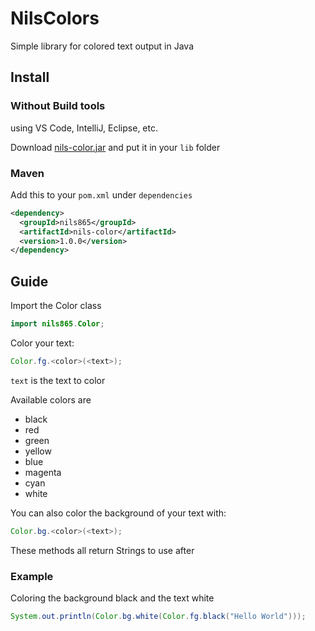 # NilsColors

Simple library for colored text output in Java

## Install

### Without Build tools

using VS Code, IntelliJ, Eclipse, etc.

Download [nils-color.jar](https://github.com/nils865/NilsColors/releases/tag/v1.0.0) and put it in your `lib` folder

### Maven

Add this to your `pom.xml` under `dependencies`

```xml
<dependency>
  <groupId>nils865</groupId>
  <artifactId>nils-color</artifactId>
  <version>1.0.0</version>
</dependency> 
```

## Guide

Import the Color class

```java
import nils865.Color;
```

Color your text:

```java
Color.fg.<color>(<text>);
```

`text` is the text to color

Available colors are

- black
- red
- green
- yellow
- blue
- magenta
- cyan
- white

You can also color the background of your text with:

```java
Color.bg.<color>(<text>);
```

These methods all return Strings to use after

### Example

Coloring the background black and the text white

```java
System.out.println(Color.bg.white(Color.fg.black("Hello World")));
```
